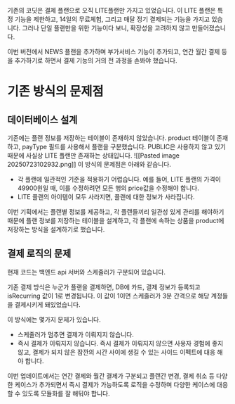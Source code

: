 기존의 코딧은 결제 플랜으로 오직 LITE플랜만 가지고 있었습니다.
이 LITE 플랜은 특정 기능을 제한하고, 14일의 무료체험, 그리고 매달 정기 결제되는 기능을 가지고 있습니다.
그러나 단일 플랜만을 위한 기능이다 보니, 확장성을 고려하지 않고 만들어졌습니다.

이번 버전에서 NEWS 플랜을 추가하며 부가서비스 기능이 추가되고, 연간 월간 결제 등을 추가하기로 하면서 결제 기능의 거의 전 과정을 손봐야 했습니다.

# 기존 방식의 문제점
## 데이터베이스 설계

기존에는 플랜 정보를 저장하는 테이블이 존재하지 않았습니다.
product 테이블이 존재하고, payType 필드를 사용해서 플랜을 구분했습니다. PUBLIC은 사용하지 않고 있기 때문에 사실상 LITE 플랜만 존재하는 상태입니다.
![[Pasted image 20250723102932.png]]
이 방식의 문제점은 아래와 같습니다.

- 각 플랜에 일관적인 기준을 적용하기 어렵습니다. 예를 들어, LITE 플랜의 가격이 49900원일 때, 이를 수정하려면 모든 행의 price값을 수정해야 합니다.
- LITE 플랜의 아이템이 모두 사라지면, 플랜에 대한 정보가 사라집니다.

이번 기획에서는 플랜별 정보를 제공하고, 각 플랜들끼리 일관성 있게 관리를 해야하기 때문에 플랜 정보를 저장하는 테이블을 설계하고, 각 플랜에 속하는 상품을 product에 저장하는 방식을 설계하기로 했습니다.

## 결제 로직의 문제
현재 코드는 백엔드 api 서버와 스케줄러가 구분되어 있습니다.

기존 결제 방식은 누군가 플랜을 결제하면, DB에 카드, 결제 정보가 등록되고 isRecurring 값이 1로 변경됩니다. 이 값이 1이면 스케줄러가 3분 간격으로 해당 계정들을 결제시키게 돼있었습니다.

이 방식에는 몇가지 문제가 있습니다.
- 스케줄러가 멈추면 결제가 이뤄지지 않습니다.
- 즉시 결제가 이뤄지지 않습니다. 즉시 결제가 이뤄지지 않으면 사용자 경험에 좋지 않고, 결제가 되지 않은 잠깐의 시간 사이에 생길 수 있는 사이드 이펙트에 대응 해야 합니다.

이번 업데이트에서는 연간 결제와 월간 결제가 구분되고 플랜간 변경, 결제 취소 등 다양한 케이스가 추가되면서 즉시 결제가 가능하도록 로직을 수정하며 다양한 케이스에 대응할 수 있도록 모듈화를 잘 해둬야 합니다.

